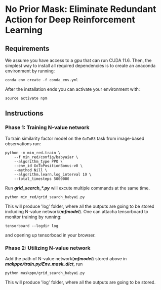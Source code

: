 # No Prior Mask: Eliminate Redundant Action for Deep Reinforcement Learning

## Requirements
We assume you have access to a gpu that can run CUDA 11.6. Then, the simplest way to install all required dependencies is to create an anaconda environment by running:
```
conda env create -f conda_env.yml
```
After the installation ends you can activate your environment with:
```
source activate npm
```
## Instructions 
### Phase 1: Training N-value network
To train similarity factor model on the `GoToR3` task from image-based observations  run:

```
python -m min_red.train \
    --f min_red/config/babyaiar \
    --algorithm_type PPO \
    --env_id GoToPositionBonus-v0 \
    --method Nill \
    --algorithm.learn.log_interval 10 \
    --total_timesteps 5000000
```

Run ***grid_search_\*.py***  will excute multiple commands at the same time.
```
python min_red/grid_search_babyai.py
```

This will produce 'log' folder, where all the outputs are going to be stored including N-value network(***mfmodel***). One can attacha tensorboard to monitor training by running:
```
tensorboard --logdir log
```
and opening up tensorboad in your browser.

### Phase 2: Utilizing N-value network
Add the path of N-value network(***mfmodel***) stored above in ***makppo/train.py/Env_mask_dict***, run
```
python maskppo/grid_search_babyai.py
```
This will produce 'log' folder, where all the outputs are going to be stored.  

